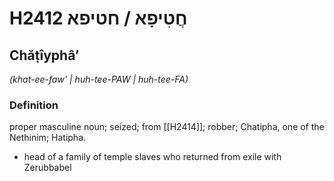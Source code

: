# H2412 חֲטִיפָא / חטיפא

## Chăṭîyphâʼ

_(khat-ee-faw' | huh-tee-PAW | huh-tee-FA)_

### Definition

proper masculine noun; seized; from [[H2414]]; robber; Chatipha, one of the Nethinim; Hatipha.

- head of a family of temple slaves who returned from exile with Zerubbabel

